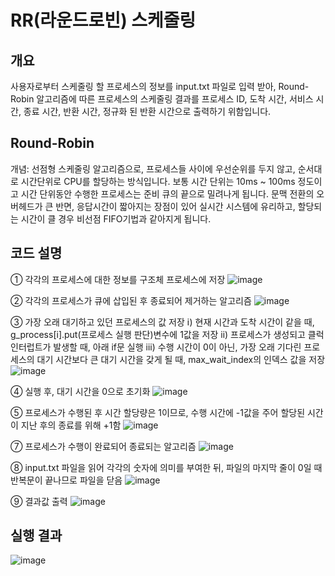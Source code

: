 # RR(라운드로빈) 스케줄링

## 개요
사용자로부터 스케줄링 할 프로세스의 정보를 input.txt 파일로 입력 받아, Round-Robin 알고리즘에 따른 프로세스의 스케줄링 결과를 프로세스 ID, 도착 시간, 서비스 시간, 종료 시간, 반환 시간, 정규화 된 반환 시간으로 출력하기 위함입니다.

## Round-Robin
개념: 선점형 스케줄링 알고리즘으로, 프로세스들 사이에 우선순위를 두지 않고, 순서대로 시간단위로 CPU를 할당하는 방식입니다. 보통 시간 단위는 10ms ~ 100ms 정도이고 시간 단위동안 수행한 프로세스는 준비 큐의 끝으로 밀려나게 됩니다. 문맥 전환의 오버헤드가 큰 반면, 응답시간이 짧아지는 장점이 있어 실시간 시스템에 유리하고, 할당되는 시간이 클 경우 비선점 FIFO기법과 같아지게 됩니다.


## 코드 설명
① 각각의 프로세스에 대한 정보를 구조체 프로세스에 저장
![image](https://user-images.githubusercontent.com/101851472/210195528-317aeac6-3a7d-4c25-b3c5-d08442c1adf3.png)

② 각각의 프로세스가 큐에 삽입된 후 종료되어 제거하는 알고리즘
![image](https://user-images.githubusercontent.com/101851472/210195584-6791f3dc-0152-4f81-a75a-25519a6e1324.png)

③ 가장 오래 대기하고 있던 프로세스의 값 저장
ⅰ) 현재 시간과 도착 시간이 같을 때, g_process[i].put(프로세스 실행 판단)변수에 1값을 저장
ⅱ) 프로세스가 생성되고 클럭 인터럽트가 발생할 때, 아래 if문 실행
ⅲ) 수행 시간이 0이 아닌, 가장 오래 기다린 프로세스의 대기 시간보다 큰 대기 시간을 갖게 될 때,
  max_wait_index의 인덱스 값을 저장
![image](https://user-images.githubusercontent.com/101851472/210195627-18aee4f6-b65d-4a38-8fea-705ec01a67e6.png)

④ 실행 후, 대기 시간을 0으로 초기화
![image](https://user-images.githubusercontent.com/101851472/210195669-43083308-19bc-4059-a14d-fec807ac55f6.png)

⑤ 프로세스가 수행된 후 시간 할당량은 1이므로, 수행 시간에 -1값을 주어 할당된 시간이 지난 후의 종료를 위해 +1함
![image](https://user-images.githubusercontent.com/101851472/210195687-e6763f73-bed1-45c4-bda7-89500cb07476.png)

⑦ 프로세스가 수행이 완료되어 종료되는 알고리즘
![image](https://user-images.githubusercontent.com/101851472/210195884-08f815d2-65ed-44e0-a086-4e5afdebad09.png)

⑧ input.txt 파일을 읽어 각각의 숫자에 의미를 부여한 뒤, 파일의 마지막 줄이 0일 때 반복문이 끝나므로 파일을 닫음
![image](https://user-images.githubusercontent.com/101851472/210195899-b99be729-d56d-4ba9-99a2-bf4145f0bf3d.png)

⑨ 결과값 출력
![image](https://user-images.githubusercontent.com/101851472/210195906-9aa65a56-cd3a-4307-b5b3-969eab75fc96.png)

## 실행 결과
![image](https://user-images.githubusercontent.com/101851472/210194691-2767ce18-3386-4f1f-b56f-c647837d76ab.png)

